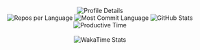 <p align="center">
  <img src="http://github-profile-summary-cards.vercel.app/api/cards/profile-details?username=bharambetr2002&theme=github_dark" alt="Profile Details"><br>
  <img src="http://github-profile-summary-cards.vercel.app/api/cards/repos-per-language?username=bharambetr2002&theme=github_dark" alt="Repos per Language">
  <img src="http://github-profile-summary-cards.vercel.app/api/cards/most-commit-language?username=bharambetr2002&theme=github_dark" alt="Most Commit Language">
  <img src="http://github-profile-summary-cards.vercel.app/api/cards/stats?username=bharambetr2002&theme=github_dark" alt="GitHub Stats">
  <img src="http://github-profile-summary-cards.vercel.app/api/cards/productive-time?username=bharambetr2002&theme=github_dark&utcOffset=5.5" alt="Productive Time">
  <br><br>
  <img src="https://github-readme-stats.vercel.app/api/wakatime?username=bharambetr2002&layout=compact&theme=github_dark" alt="WakaTime Stats">
  <br>
</p>
